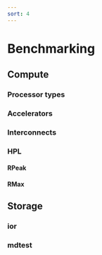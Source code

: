 ```yaml
---
sort: 4
---
```


# Benchmarking

## Compute

### Processor types

### Accelerators

### Interconnects

### HPL

#### RPeak

#### RMax

## Storage

### ior

### mdtest


